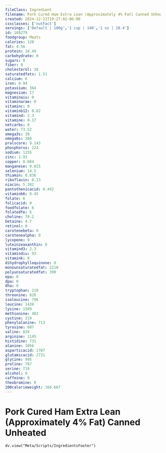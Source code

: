 ```yaml
---
fileClass: Ingredient
filename: Pork Cured Ham Extra Lean (Approximately 4% Fat) Canned Unheated
created: 2024-12-21T19:27:02-06:00
cssclasses: ['nutFact']
servings: ['Default | 100g','1 cup | 140','1 oz | 28.4']
id: 168279
foodgroup: Meats
calories: 120
fat: 4.56
protein: 18.49
carbohydrate: 0
sugars: 0
fiber: 0
cholesterol: 38
saturatedfats: 1.51
calcium: 6
iron: 0.94
potassium: 364
magnesium: 17
vitaminaiu: 0
vitaminarae: 0
vitaminc: 0
vitaminb12: 0.82
vitamind: 2.3
vitamine: 0.17
netcarbs: 0
water: 73.52
omega3s: 30
omega6s: 360
pralscore: 9.143
phosphorus: 224
sodium: 1255
zinc: 1.93
copper: 0.084
manganese: 0.025
selenium: 14.5
thiamin: 0.836
riboflavin: 0.23
niacin: 5.302
pantothenicacid: 0.492
vitaminb6: 0.45
folate: 6
folicacid: 0
foodfolate: 6
folatedfe: 6
choline: 70.2
betaine: 4.7
retinol: 0
carotenebeta: 0
carotenealpha: 0
lycopene: 0
luteinzeaxanthin: 0
vitamind3: 2.3
vitamindiu: 93
vitamink: 0
dihydrophylloquinone: 0
monounsaturatedfat: 2210
polyunsaturatedfat: 390
epa: 0
dpa: 0
dha: 0
tryptophan: 210
threonine: 826
isoleucine: 796
leucine: 1438
lysine: 1589
methionine: 482
cystine: 219
phenylalanine: 713
tyrosine: 607
valine: 829
arginine: 1145
histidine: 731
alanine: 1056
asparticacid: 1707
glutamicacid: 2731
glycine: 905
proline: 787
serine: 719
alcohol: 0
caffeine: 0
theobromine: 0
200calorieweight: 166.667
---
```


# Pork Cured Ham Extra Lean (Approximately 4% Fat) Canned Unheated

```dataviewjs
dv.view("Meta/Scripts/IngredientsFooter")
```